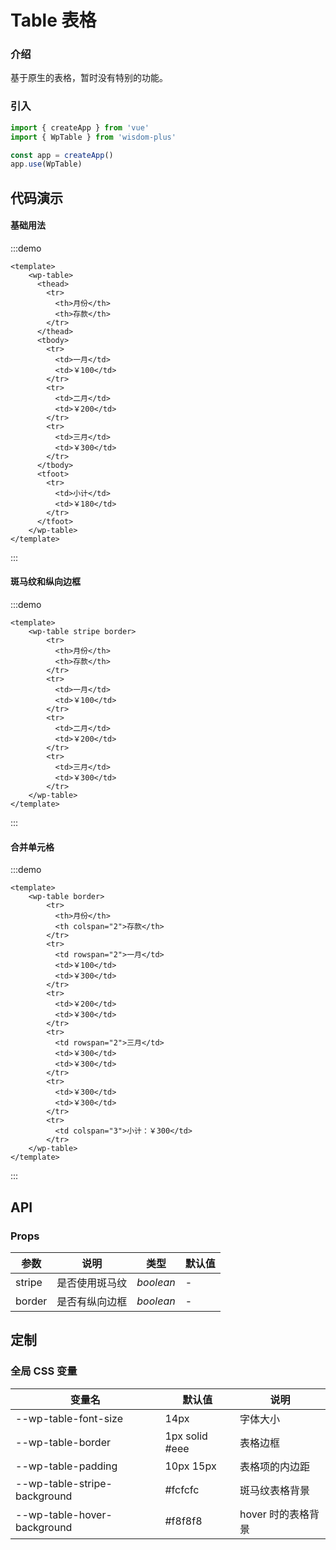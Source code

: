 # Table 表格

### 介绍
基于原生的表格，暂时没有特别的功能。

### 引入

```js
import { createApp } from 'vue'
import { WpTable } from 'wisdom-plus'

const app = createApp()
app.use(WpTable)
```

## 代码演示

#### 基础用法

:::demo
```vue
<template>
    <wp-table>
      <thead>
        <tr>
          <th>月份</th>
          <th>存款</th>
        </tr>
      </thead>
      <tbody>
        <tr>
          <td>一月</td>
          <td>￥100</td>
        </tr>
        <tr>
          <td>二月</td>
          <td>￥200</td>
        </tr>
        <tr>
          <td>三月</td>
          <td>￥300</td>
        </tr>
      </tbody>
      <tfoot>
        <tr>
          <td>小计</td>
          <td>￥180</td>
        </tr>
      </tfoot>
    </wp-table>
</template>
```
:::

#### 斑马纹和纵向边框

:::demo
```vue
<template>
    <wp-table stripe border>
        <tr>
          <th>月份</th>
          <th>存款</th>
        </tr>
        <tr>
          <td>一月</td>
          <td>￥100</td>
        </tr>
        <tr>
          <td>二月</td>
          <td>￥200</td>
        </tr>
        <tr>
          <td>三月</td>
          <td>￥300</td>
        </tr>
    </wp-table>
</template>
```
:::

#### 合并单元格

:::demo
```vue
<template>
    <wp-table border>
        <tr>
          <th>月份</th>
          <th colspan="2">存款</th>
        </tr>
        <tr>
          <td rowspan="2">一月</td>
          <td>￥100</td>
          <td>￥300</td>
        </tr>
        <tr>
          <td>￥200</td>
          <td>￥300</td>
        </tr>
        <tr>
          <td rowspan="2">三月</td>
          <td>￥300</td>
          <td>￥300</td>
        </tr>
        <tr>
          <td>￥300</td>
          <td>￥300</td>
        </tr>
        <tr>
          <td colspan="3">小计：￥300</td>
        </tr>
    </wp-table>
</template>
```
:::

## API

### Props

| 参数      | 说明           | 类型                                                                | 默认值 |
| --------- | -------------- | ------------------------------------------------------------------- | ------ |
| stripe      | 是否使用斑马纹       | _boolean_          | -     |
| border      | 是否有纵向边框       | _boolean_          | -     |

## 定制

### 全局 CSS 变量

| 变量名 | 默认值 | 说明 |
| ---- | ---- | ---- |
| --wp-table-font-size | 14px | 字体大小 |
| --wp-table-border | 1px solid #eee | 表格边框 |
| --wp-table-padding | 10px 15px | 表格项的内边距 |
| --wp-table-stripe-background | #fcfcfc | 斑马纹表格背景 |
| --wp-table-hover-background | #f8f8f8 | hover 时的表格背景 |